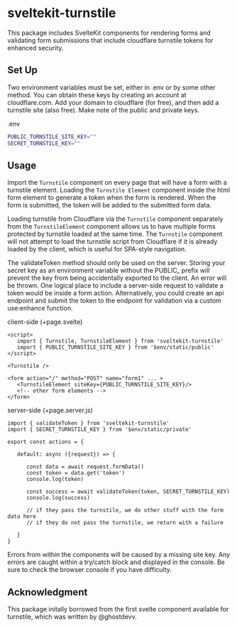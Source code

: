 # sveltekit-turnstile

This package includes SvelteKit components for rendering forms and validating form submissions that include cloudflare turnstile tokens for enhanced security.

## Set Up

Two environment variables must be set, either in .env or by some other method.  You can obtain these keys by creating an account at cloudflare.com.  Add your domain to cloudflare (for free), and then add a turnstile site (also free).  Make note of the public and private keys.

.env

```bash
PUBLIC_TURNSTILE_SITE_KEY=""
SECRET_TURNSTILE_KEY=""

```

## Usage

Import the `Turnstile` component on every page that will have a form with a turnstile element.  Loading the `Turnstile Element` component inside the html form element to generate a token when the form is rendered.  When the form is submitted, the token will be added to the submitted form data.

Loading turnstile from Cloudflare via the `Turnstile` component separately from the `TurnstileElement` component allows us to have multiple forms protected by turnstile loaded at the same time.  The `Turnstile` component will not attempt to load the turnstile script from Cloudflare if it is already loaded by the client, which is useful for SPA-style navigation.

The validateToken method should only be used on the server.  Storing your secret key as an environment variable without the PUBLIC_ prefix will prevent the key from being accidentally exported to the client.  An error will be thrown.  One logical place to include a server-side request to validate a token would be inside a form action.  Alternatively, you could create an api endpoint and submit the token to the endpoint for validation via a custom use:enhance function.

client-side (+page.svelte)

```svelte
<script>
   import { Turnstile, TurnstileElement } from 'sveltekit-turnstile'
   import { PUBLIC_TURNSTILE_SITE_KEY } from '$env/static/public'
</script>

<Turnstile />

<form action="/" method="POST" name="form1" ... >
   <TurnstileElement siteKey={PUBLIC_TURNSTILE_SITE_KEY}/>
   <!-- other form elements -->
</form>

```

server-side (+page.server.js)

```svelte
import { validateToken } from 'sveltekit-turnstile'
import { SECRET_TURNSTILE_KEY } from '$env/static/private'

export const actions = {

   default: async ({request}) => {

      const data = await request.formData()
      const token = data.get('token')
      console.log(token)

      const success = await validateToken(token, SECRET_TURNSTILE_KEY)
      console.log(success)

      // if they pass the turnstile, we do other stuff with the form data here
      // if they do not pass the turnstile, we return with a failure

   }
}

```

Errors from within the components will be caused by a missing site key.  Any errors are caught within a try/catch block and displayed in the console.  Be sure to check the browser console if you have difficulty.

## Acknowledgment

This package initally borrowed from the first svelte component available for turnstile, which was written by @ghostdevv.